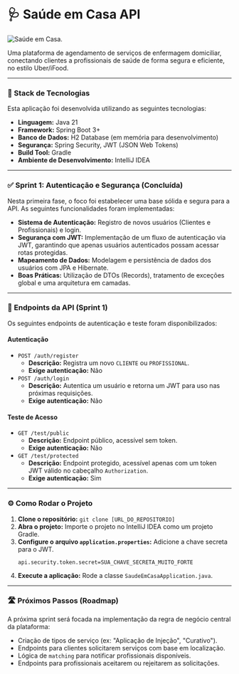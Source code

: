 # 🩺 Saúde em Casa API

![Saúde em Casa](saude-em-casa-api/logo.png).

Uma plataforma de agendamento de serviços de enfermagem domiciliar, conectando clientes a profissionais de saúde de forma segura e eficiente, no estilo Uber/iFood.

---

### 🚀 Stack de Tecnologias

Esta aplicação foi desenvolvida utilizando as seguintes tecnologias:

* **Linguagem:** Java 21
* **Framework:** Spring Boot 3+
* **Banco de Dados:** H2 Database (em memória para desenvolvimento)
* **Segurança:** Spring Security, JWT (JSON Web Tokens)
* **Build Tool:** Gradle
* **Ambiente de Desenvolvimento:** IntelliJ IDEA

---

### ✅ Sprint 1: Autenticação e Segurança (Concluída)

Nesta primeira fase, o foco foi estabelecer uma base sólida e segura para a API. As seguintes funcionalidades foram implementadas:

* **Sistema de Autenticação:** Registro de novos usuários (Clientes e Profissionais) e login.
* **Segurança com JWT:** Implementação de um fluxo de autenticação via JWT, garantindo que apenas usuários autenticados possam acessar rotas protegidas.
* **Mapeamento de Dados:** Modelagem e persistência de dados dos usuários com JPA e Hibernate.
* **Boas Práticas:** Utilização de DTOs (Records), tratamento de exceções global e uma arquitetura em camadas.

---

### 🔑 Endpoints da API (Sprint 1)

Os seguintes endpoints de autenticação e teste foram disponibilizados:

#### Autenticação
- `POST /auth/register`
    - **Descrição:** Registra um novo `CLIENTE` ou `PROFISSIONAL`.
    - **Exige autenticação:** Não
- `POST /auth/login`
    - **Descrição:** Autentica um usuário e retorna um JWT para uso nas próximas requisições.
    - **Exige autenticação:** Não

#### Teste de Acesso
- `GET /test/public`
    - **Descrição:** Endpoint público, acessível sem token.
    - **Exige autenticação:** Não
- `GET /test/protected`
    - **Descrição:** Endpoint protegido, acessível apenas com um token JWT válido no cabeçalho `Authorization`.
    - **Exige autenticação:** Sim

---

### ⚙️ Como Rodar o Projeto

1.  **Clone o repositório:** `git clone [URL_DO_REPOSITORIO]`
2.  **Abra o projeto:** Importe o projeto no IntelliJ IDEA como um projeto Gradle.
3.  **Configure o arquivo `application.properties`:** Adicione a chave secreta para o JWT.
    ```properties
    api.security.token.secret=SUA_CHAVE_SECRETA_MUITO_FORTE
    ```
4.  **Execute a aplicação:** Rode a classe `SaudeEmCasaApplication.java`.

---

### 🛣️ Próximos Passos (Roadmap)

A próxima sprint será focada na implementação da regra de negócio central da plataforma:

* Criação de tipos de serviço (ex: "Aplicação de Injeção", "Curativo").
* Endpoints para clientes solicitarem serviços com base em localização.
* Lógica de `matching` para notificar profissionais disponíveis.
* Endpoints para profissionais aceitarem ou rejeitarem as solicitações.
